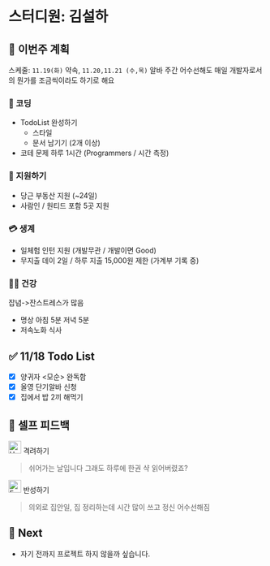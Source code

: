# 스터디원: 김설하

## 🚀 이번주 계획

스케줄: `11.19(화)` 약속, `11.20,11.21 (수,목)` 알바 주간 어수선해도 매일 개발자로서의 뭔가를 조금씩이라도 하기로 해요

### 👾 코딩

- TodoList 완성하기
  - 스타일
  - 문서 남기기 (2개 이상)
- 코테 문제 하루 1시간 (Programmers / 시간 측정)

### 🪪 지원하기

- 당근 부동산 지원 (~24일)
- 사람인 / 원티드 포함 5곳 지원

### 💳 생계

- 일체험 인턴 지원 (개발무관 / 개발이면 Good)
- 무지출 데이 2일 / 하루 지출 15,000원 제한 (가계부 기록 중)

### 🧘‍♀️ 건강

잡념->잔스트레스가 많음

- 명상 아침 5분 저녁 5분
- 저속노화 식사

## ✅ 11/18 Todo List

- [x] 양귀자 <모순> 완독함
- [x] 올영 단기알바 신청
- [x] 집에서 밥 2끼 해먹기

## 🎉 셀프 피드백

<img src="https://raw.githubusercontent.com/Tarikul-Islam-Anik/Animated-Fluent-Emojis/master/Emojis/Smilies/Hugging%20Face.png" alt="Hugging Face" width="25" height="25"> 격려하기</img>

> 쉬어가는 날입니다 그래도 하루에 한권 샥 읽어버렸죠?

<img src="https://raw.githubusercontent.com/Tarikul-Islam-Anik/Animated-Fluent-Emojis/master/Emojis/Smilies/Face%20with%20Monocle.png" alt="Face with Monocle" width="25" height="25"> 반성하기</img>

> 의외로 집안일, 집 정리하는데 시간 많이 쓰고 정신 어수선해짐

## 🌱 Next

- 자기 전까지 프로젝트 하지 않을까 싶습니다.
